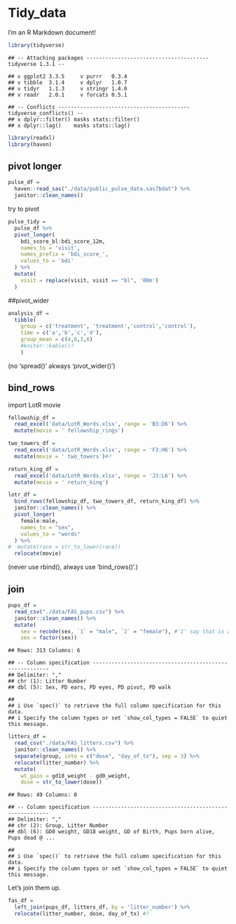 Tidy\_data
================

I’m an R Markdown document!

``` r
library(tidyverse)
```

    ## -- Attaching packages --------------------------------------- tidyverse 1.3.1 --

    ## v ggplot2 3.3.5     v purrr   0.3.4
    ## v tibble  3.1.4     v dplyr   1.0.7
    ## v tidyr   1.1.3     v stringr 1.4.0
    ## v readr   2.0.1     v forcats 0.5.1

    ## -- Conflicts ------------------------------------------ tidyverse_conflicts() --
    ## x dplyr::filter() masks stats::filter()
    ## x dplyr::lag()    masks stats::lag()

``` r
library(readxl)
library(haven)
```

## pivot longer

``` r
pulse_df = 
  haven::read_sas("./data/public_pulse_data.sas7bdat") %>%
  janitor::clean_names()
```

try to pivot

``` r
pulse_tidy = 
  pulse_df %>%
  pivot_longer(
    bdi_score_bl:bdi_score_12m,
    names_to = 'visit',
    names_prefix = 'bdi_score_',
    values_to = 'bdi'
  ) %>%
  mutate(
    visit = replace(visit, visit == "bl", '00m')
  )
```

\#\#pivot\_wider

``` r
analysis_df =
  tibble(
    group = c('treatment', 'treatment','control','control'),
    time = c('a','b','c','d'),
    group_mean = c(4,8,3,6) 
    #kniter::kable()?
    )
```

(no ‘spread()’ akways ‘pivot\_wider()’)

## bind\_rows

import LotR movie

``` r
fellowship_df =
  read_excel('data/LotR_Words.xlsx', range = 'B3:D6') %>%
  mutate(movie = ' fellowship_rings')

two_towers_df =
  read_excel('data/LotR_Words.xlsx', range = 'F3:H6') %>%
  mutate(movie = ' two_towers')#?

return_king_df =
  read_excel('data/LotR_Words.xlsx', range = 'J3:L6') %>%
  mutate(movie = ' return_king')

lotr_df =
  bind_rows(fellowship_df, two_towers_df, return_king_df) %>%
  janitor::clean_names() %>%
  pivot_longer(
    female:male,
    names_to = "sex", 
    values_to = "words"
  ) %>%
#  mutate(race = str_to_lower(race))  
  relocate(movie)
```

(never use rbind(), always use ‘bind\_rows()’.)

## join

``` r
pups_df = 
  read_csv("./data/FAS_pups.csv") %>%
  janitor::clean_names() %>%
  mutate(
    sex = recode(sex, `1` = "male", `2` = "female"), #'1' say that is a variable but not number.
    sex = factor(sex)) 
```

    ## Rows: 313 Columns: 6

    ## -- Column specification --------------------------------------------------------
    ## Delimiter: ","
    ## chr (1): Litter Number
    ## dbl (5): Sex, PD ears, PD eyes, PD pivot, PD walk

    ## 
    ## i Use `spec()` to retrieve the full column specification for this data.
    ## i Specify the column types or set `show_col_types = FALSE` to quiet this message.

``` r
litters_df = 
  read_csv("./data/FAS_litters.csv") %>%
  janitor::clean_names() %>%
  separate(group, into = c("dose", "day_of_tx"), sep = 3) %>%
  relocate(litter_number) %>%
  mutate(
    wt_gain = gd18_weight - gd0_weight,
    dose = str_to_lower(dose))
```

    ## Rows: 49 Columns: 8

    ## -- Column specification --------------------------------------------------------
    ## Delimiter: ","
    ## chr (2): Group, Litter Number
    ## dbl (6): GD0 weight, GD18 weight, GD of Birth, Pups born alive, Pups dead @ ...

    ## 
    ## i Use `spec()` to retrieve the full column specification for this data.
    ## i Specify the column types or set `show_col_types = FALSE` to quiet this message.

Let’s join them up.

``` r
fas_df =
  left_join(pups_df, litters_df, by = 'litter_number') %>%
  relocate(litter_number, dose, day_of_tx) #?
```
